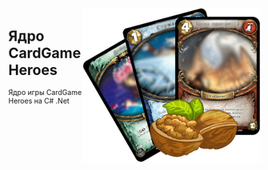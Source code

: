 <img src="Images/kernel_icon_2.png" align="right" />

# Ядро CardGame Heroes
Ядро игры CardGame Heroes на C# .Net

